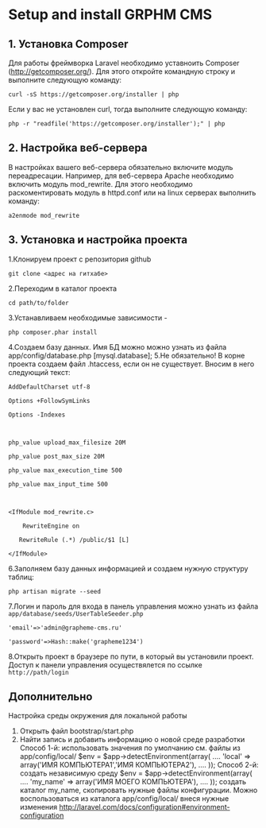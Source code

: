 # Setup and install GRPHM CMS

## 1. Установка Composer
Для работы фреймворка Laravel необходимо уставноить Composer (http://getcomposer.org/). Для этого откройте командную строку и выполните следующую команду: 

`curl -sS https://getcomposer.org/installer | php`

Если у вас не установлен curl, тогда выполните следующую команду:

`php -r "readfile('https://getcomposer.org/installer');" | php`


## 2. Настройка веб-сервера
В настройках вашего веб-сервера обязательно включите модуль переадресации. Например, для веб-сервера Apache необходимо включить модуль mod_rewrite. Для этого необходимо раскоментировать модуль в httpd.conf или на linux серверах выполнить команду:

`a2enmode mod_rewrite`


## 3. Установка и настройка проекта

1.Клонируем проект с репозитория github 

`git clone <адрес на гитхабе>`

2.Переходим в каталог проекта

`cd path/to/folder`

3.Устанавливаем необходимые зависимости - 

`php composer.phar install`

4.Создаем базу данных. Имя БД можно можно узнать из файла app/config/database.php [mysql.database];
5.Не обязательно! В корне проекта создаем файл .htaccess, если он не существует. Вносим в него следующий текст:

`AddDefaultCharset utf-8`

`Options +FollowSymLinks`

`Options -Indexes`

` `

`php_value upload_max_filesize 20M`

`php_value post_max_size 20M`

`php_value max_execution_time 500`

`php_value max_input_time 500`

` `

`<IfModule mod_rewrite.c>`

`    RewriteEngine on`

`	RewriteRule (.*) /public/$1 [L]`

`</IfModule>`

6.Заполняем базу данных информацией и создаем нужную структуру таблиц: 

`php artisan migrate --seed`

7.Логин и пароль для входа в панель управления можно узнать из файла `app/database/seeds/UserTableSeeder.php`

`'email'=>'admin@grapheme-cms.ru'`

`'password'=>Hash::make('grapheme1234')`

8.Открыть проект в браузере по пути, в который вы установили проект.
Доступ к панели управления осуществялется по ссылке `http://path/login`

## Дополнительно
Настройка среды окружения для локальной работы
1. Открыть файл bootstrap/start.php
2. Найти запись и добавить информацию о новой среде разработки
Способ 1-й: использовать значения по умолчанию см. файлы из app/config/local/
$env = $app->detectEnvironment(array(
    ....
    'local' => array('ИМЯ КОМПЬЮТЕРА1','ИМЯ КОМПЬЮТЕРА2'),
    ....
));
Способ 2-й: создать независимую среду
$env = $app->detectEnvironment(array(
    ....
    'my_name' => array('ИМЯ МОЕГО КОМПЬЮТЕРА'),
    ....
));
создать каталог my_name, скопировать нужные файлы конфигурации. Можно воспользоваться из каталога app/config/local/ внеся нужные изменения
http://laravel.com/docs/configuration#environment-configuration
